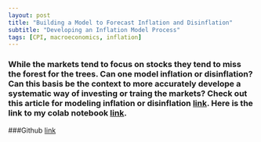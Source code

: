 ```yaml
---
layout: post
title: "Building a Model to Forecast Inflation and Disinflation"
subtitle: "Developing an Inflation Model Process"
tags: [CPI, macroeconomics, inflation]
---
```

### While the markets tend to focus on stocks they tend to miss the forest for the trees. Can one model inflation or disinflation? Can this basis be the context to more accurately develope a systematic way of investing or traing the markets? Check out this article for modeling inflation or disinflation [link](https://medium.com/@dabordel/building-a-model-to-forecast-inflation-and-disinflation-6b3d3c9ee07d). Here is the link to my colab notebook [link](https://colab.research.google.com/drive/18MK19nRtkY12W2gBp3M7uqwNI_Fte5oR?usp=sharing).

###Github [link](https://github.com/drewamorbordelon/Lambda_School_Builds/blob/b271b872cffa78136e01a300ca7c0cb473bbb321/CPI_Modeling_monthly_classification_asset_classes.ipynb)

